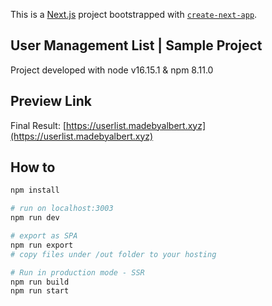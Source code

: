 This is a [Next.js](https://nextjs.org/) project bootstrapped with [`create-next-app`](https://github.com/vercel/next.js/tree/canary/packages/create-next-app).

## User Management List | Sample Project
Project developed with node v16.15.1 & npm 8.11.0

## Preview Link
Final Result:  [https://userlist.madebyalbert.xyz](https://userlist.madebyalbert.xyz)

## How to 
```bash
npm install

# run on localhost:3003
npm run dev

# export as SPA
npm run export
# copy files under /out folder to your hosting

# Run in production mode - SSR
npm run build
npm run start
```
